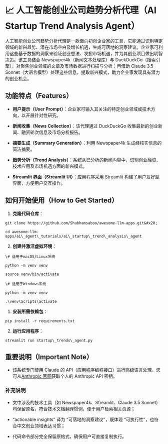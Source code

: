 # 📈 人工智能创业公司趋势分析代理（AI Startup Trend Analysis Agent）

人工智能创业公司趋势分析代理是一款面向初创企业家的工具，它能通过识别特定领域的新兴趋势、潜在市场空白及增长机遇，生成可落地的洞察建议。企业家可利用这些基于数据的洞察来验证创业想法、发掘市场机遇，并为其创业项目做出明智决策。该工具结合 Newspaper4k（新闻文本处理库）与 DuckDuckGo（搜索引擎），对聚焦创业领域的文章及市场数据进行扫描与分析；再借助 Claude 3.5 Sonnet（大语言模型）处理这些信息，提取新兴模式，助力企业家发现具有潜力的创业机会。

## 功能特点（Features）

* **用户提示（User Prompt）**：企业家可输入其关注的特定创业领域或技术方向，以开展针对性研究。

* **新闻收集（News Collection）**：该代理通过 DuckDuckGo 收集最新的创业新闻、融资轮次信息及市场分析报告。

* **摘要生成（Summary Generation）**：利用 Newspaper4k 生成经核实信息的简洁摘要。

* **趋势分析（Trend Analysis）**：系统从已分析的新闻内容中，识别创业融资、技术应用及市场机遇方面的新兴模式。

* **Streamlit 界面（Streamlit UI）**：应用程序采用 Streamlit 构建了用户友好型界面，方便用户交互操作。

## 如何开始使用（How to Get Started）

1. **克隆代码仓库**：

```
git clone https://github.com/Shubhamsaboo/awesome-llm-apps.git&#x20;

cd awesome-llm-apps/ai\_agent\_tutorials/ai\_startup\_trend\_analysis\_agent
```

2. **创建并激活虚拟环境**：

```
\# 适用于macOS/Linux系统

python -m venv venv

source venv/bin/activate

\# 适用于Windows系统

python -m venv venv

.\venv\Scripts\activate
```
1. **安装所需依赖包**：

```
pip install -r requirements.txt
```
2. **运行应用程序**：

```
streamlit run startup\_trends\_agent.py
```

## 重要说明（Important Note）

* 该系统专门使用 Claude 的 API（应用程序编程接口）进行高级语言处理。您可从[Anthropic 官网](https://www.anthropic.com/api)获取个人的 Anthropic API 密钥。

### 补充说明

* 文中涉及的技术工具（如 Newspaper4k、Streamlit、Claude 3.5 Sonnet）均保留原名，符合技术文档翻译惯例，便于用户检索相关资源；

* “actionable insights” 译为 “可落地的洞察建议”，既体现 “可执行性”，也符合中文创业领域表达习惯；

* 代码命令部分完全保留原格式，确保用户可直接复制执行。

